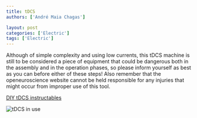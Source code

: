 ```yaml
---
title: tDCS
authors: ['André Maia Chagas']

layout: post
categories: ['Electric']
tags: ['Electric']
---
```



Although of simple complexity and using low currents, this tDCS machine is still to be considered a piece of equipment that could be dangerous both in the assembly and in the operation phases, so please inform yourself as best as you can before either of these steps! Also remember that the openeuroscience website cannot be held responsible for any injuries that might occur from improper use of this tool.

[DIY tDCS instructables](https://www.instructables.com/id/Build-a-Human-Enhancement-Device-Basic-tDCS-Suppl/)

![tDCS in use](https://cdn.instructables.com/FAQ/VB7Q/HH2VTZ4E/FAQVB7QHH2VTZ4E.LARGE.jpg?auto=webp&frame=1&fit=bounds "tDCS in use")
